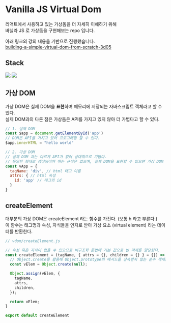 # Vanilla JS Virtual Dom
리액트에서 사용하고 있는 가상돔을 더 자세히 이해하기 위해   
바닐라 JS 로 가상돔을 구현해보는 repo 입니다.  

아래 링크의 강의 내용을 기반으로 진행했습니다.  
[building-a-simple-virtual-dom-from-scratch-3d05](https://dev.to/ycmjason/building-a-simple-virtual-dom-from-scratch-3d05)

## Stack
<p align="left">
  <img src="https://img.shields.io/badge/Html-E34F26?style=for-the-badge&logo=html5&logoColor=white">
  <img src="https://img.shields.io/badge/javascript-F7DF1E?style=for-the-badge&logo=javascript&logoColor=black">
</p>

## 가상 DOM
가상 DOM은 실제 DOM을 **표현**하며 메모리에 저장되는 자바스크립트 객체라고 할 수 있다.  
실제 DOM과의 다른 점은 가상돔은 API를 가지고 있지 않아 더 가볍다고 할 수 있다.

```javascript
// 1. 실제 DOM
const $app = document.getElementById('app')
// DOM은 API를 가지고 있어 프로그래밍 할 수 있다.
$app.innerHTML = "hello world"

// 2. 가상 DOM
// 실제 DOM 과는 다르게 API가 없어 상대적으로 가볍다.
// 동일한 형태로 생성되어야 하는 규칙은 없으며, 실제 DOM을 표현할 수 있으면 가상 DOM 이라고 할 수 있다.
const vApp = {
  tagName: 'div', // html 태그 이름
  attrs: { // html 속성
    id: 'app' // 태그의 id
  }
}
```

## createElement
대부분의 가상 DOM은 createElement 라는 함수를 가진다. (보통 h 라고 부른다.)  
이 함수는 태그명과 속성, 자식들을 인자로 받아 가상 요소 (virtual element) 라는 데이터를 반환한다.

```javascript
// vdom/createElement.js

// 속성 혹은 자식이 없을 수 있으므로 비구조화 문법에 기본 값으로 빈 객체를 할당한다.
const createElement = (tagName, { attrs = {}, children = {} } = {}) => {
  // Object.create를 활용해 Object.prototype의 메서드를 상속받지 않는 순수 객체를 생성할 수 있다.
  const vElem = Object.create(null);

  Object.assign(vElem, {
    tagName,
    attrs,
    children,
  });

  return vElem;
}

export default createElement
```